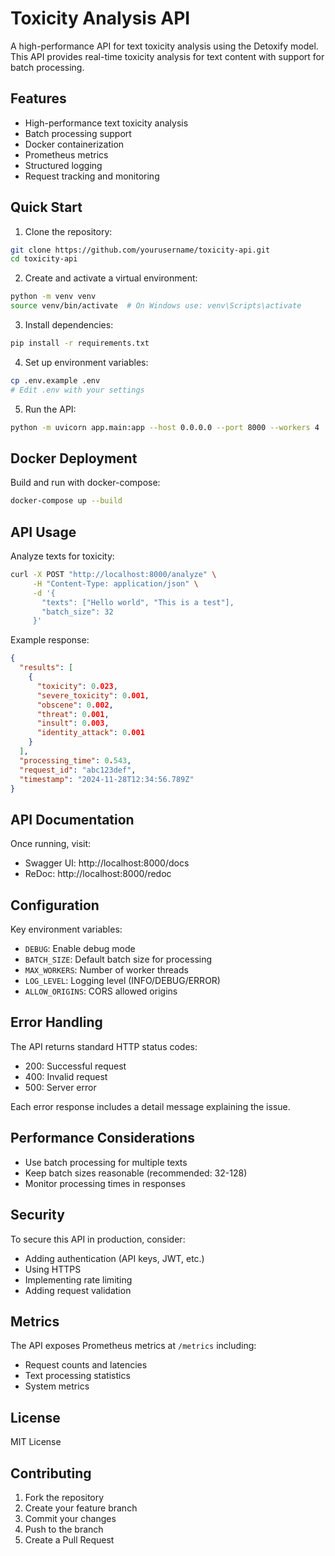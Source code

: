 # Toxicity Analysis API

A high-performance API for text toxicity analysis using the Detoxify model. This API provides real-time toxicity analysis for text content with support for batch processing.

## Features

- High-performance text toxicity analysis
- Batch processing support
- Docker containerization
- Prometheus metrics
- Structured logging
- Request tracking and monitoring

## Quick Start

1. Clone the repository:
```bash
git clone https://github.com/yourusername/toxicity-api.git
cd toxicity-api
```

2. Create and activate a virtual environment:
```bash
python -m venv venv
source venv/bin/activate  # On Windows use: venv\Scripts\activate
```

3. Install dependencies:
```bash
pip install -r requirements.txt
```

4. Set up environment variables:
```bash
cp .env.example .env
# Edit .env with your settings
```

5. Run the API:
```bash
python -m uvicorn app.main:app --host 0.0.0.0 --port 8000 --workers 4
```

## Docker Deployment

Build and run with docker-compose:
```bash
docker-compose up --build
```

## API Usage

Analyze texts for toxicity:
```bash
curl -X POST "http://localhost:8000/analyze" \
     -H "Content-Type: application/json" \
     -d '{
       "texts": ["Hello world", "This is a test"],
       "batch_size": 32
     }'
```

Example response:
```json
{
  "results": [
    {
      "toxicity": 0.023,
      "severe_toxicity": 0.001,
      "obscene": 0.002,
      "threat": 0.001,
      "insult": 0.003,
      "identity_attack": 0.001
    }
  ],
  "processing_time": 0.543,
  "request_id": "abc123def",
  "timestamp": "2024-11-28T12:34:56.789Z"
}
```

## API Documentation

Once running, visit:
- Swagger UI: http://localhost:8000/docs
- ReDoc: http://localhost:8000/redoc

## Configuration

Key environment variables:
- `DEBUG`: Enable debug mode
- `BATCH_SIZE`: Default batch size for processing
- `MAX_WORKERS`: Number of worker threads
- `LOG_LEVEL`: Logging level (INFO/DEBUG/ERROR)
- `ALLOW_ORIGINS`: CORS allowed origins

## Error Handling

The API returns standard HTTP status codes:
- 200: Successful request
- 400: Invalid request
- 500: Server error

Each error response includes a detail message explaining the issue.

## Performance Considerations

- Use batch processing for multiple texts
- Keep batch sizes reasonable (recommended: 32-128)
- Monitor processing times in responses

## Security

To secure this API in production, consider:
- Adding authentication (API keys, JWT, etc.)
- Using HTTPS
- Implementing rate limiting
- Adding request validation

## Metrics

The API exposes Prometheus metrics at `/metrics` including:
- Request counts and latencies
- Text processing statistics
- System metrics

## License

MIT License

## Contributing

1. Fork the repository
2. Create your feature branch
3. Commit your changes
4. Push to the branch
5. Create a Pull Request